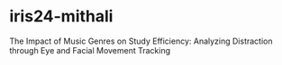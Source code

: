 # iris24-mithali
The Impact of Music Genres on Study Efficiency: Analyzing Distraction through Eye and Facial Movement Tracking
